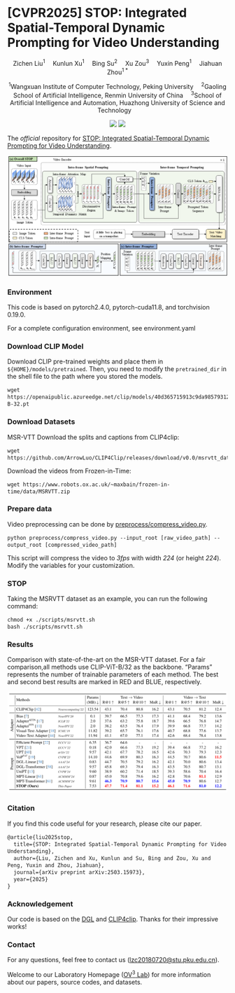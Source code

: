 # [CVPR2025] STOP: Integrated Spatial-Temporal Dynamic Prompting for Video Understanding

<div align="center">

<div>
      Zichen Liu<sup>1</sup>&emsp; Kunlun Xu<sup>1</sup>&emsp; Bing Su<sup>2</sup>&emsp; Xu Zou<sup>3</sup>&emsp; Yuxin Peng<sup>1</sup>&emsp; Jiahuan Zhou<sup>1 *</sup>
  </div>
<div>

  <sup>1</sup>Wangxuan Institute of Computer Technology, Peking University&emsp;
  <sup>2</sup>Gaoling School of Artificial Intelligence, Renmin University of China&emsp;
  <sup>3</sup>School of Artificial Intelligence and Automation, Huazhong University of Science and Technology&emsp;

</div>
</div>
<p align="center">
  <a href='https://arxiv.org/pdf/2503.15973'><img src='https://img.shields.io/badge/Arxiv-2503.15973-A42C25.svg?logo=arXiv'></a>
  <a href="https://github.com/zhoujiahuan1991/CVPR2025-STOP"><img src="https://hitscounter.dev/api/hit?url=https%3A%2F%2Fgithub.com%2Fzhoujiahuan1991%2FCVPR2025-STOP&label=STOP&icon=github&color=%233d8bfd"></a>
</p>


<!-- <div align="center">
  
# 【AAAI'2024 🔥】DGL: Dynamic Global-Local Prompt Tuning for Text-Video Retrieval
[![Conference](https://img.shields.io/badge/AAAI-2024-yellow?link=https%3A%2F%2Faaai.org%2Faaai-conference%2F
)](https://ojs.aaai.org/index.php/AAAI/article/view/28475)
[![arxiv](https://img.shields.io/badge/Arxiv-2401.10588v1-b31b1b?logo=Arxiv)](https://arxiv.org/pdf/2401.10588v1)
</div> -->

The *official* repository for  [STOP: Integrated Spatial-Temporal Dynamic Prompting for Video Understanding](https://arxiv.org/pdf/2503.15973).


![Framework](figs/Framework.png)



### Environment 
This code is based on pytorch2.4.0, pytorch-cuda11.8, and torchvision 0.19.0.

For a complete configuration environment, see environment.yaml


### Download CLIP Model
Download CLIP pre-trained weights and place them in `${HOME}/models/pretrained`. Then, you need to modify the `pretrained_dir` in the shell file to the path where you stored the models.

```
wget https://openaipublic.azureedge.net/clip/models/40d365715913c9da98579312b702a82c18be219cc2a73407c4526f58eba950af/ViT-B-32.pt
```

### Download Datasets

MSR-VTT
Download the splits and captions from CLIP4clip:
```
wget https://github.com/ArrowLuo/CLIP4Clip/releases/download/v0.0/msrvtt_data.zip
```
Download the videos from Frozen️-in-Time:
```
wget https://www.robots.ox.ac.uk/~maxbain/frozen-in-time/data/MSRVTT.zip
```


### Prepare data

Video preprocessing can be done by [preprocess/compress_video.py](preprocess/compress_video.py).
```
python preprocess/compress_video.py --input_root [raw_video_path] --output_root [compressed_video_path]
```
This script will compress the video to *3fps* with width *224* (or height *224*). Modify the variables for your customization.



### STOP
Taking the MSRVTT dataset as an example, you can run the following command:
```
chmod +x ./scripts/msrvtt.sh
bash ./scripts/msrvtt.sh
```


### Results

 Comparison with state-of-the-art on the MSR-VTT dataset. For a fair comparison,all methods use CLIP-ViT-B/32 as the backbone. “Params” represents the number of trainable parameters of each method. The best and second best results are marked in RED and BLUE, respectively.

![Results](figs/Result_1.png)


### Citation
If you find this code useful for your research, please cite our paper.
```
@article{liu2025stop,
  title={STOP: Integrated Spatial-Temporal Dynamic Prompting for Video Understanding},
  author={Liu, Zichen and Xu, Kunlun and Su, Bing and Zou, Xu and Peng, Yuxin and Zhou, Jiahuan},
  journal={arXiv preprint arXiv:2503.15973},
  year={2025}
}
```


### Acknowledgement
Our code is based on the [DGL](https://github.com/knightyxp/DGL) and [CLIP4clip](https://github.com/ArrowLuo/CLIP4Clip). Thanks for their impressive works!

### Contact
For any questions, feel free to contact us ([lzc20180720@stu.pku.edu.cn](lzc20180720@stu.pku.edu.cn)).

Welcome to our Laboratory Homepage ([OV<sup>3</sup> Lab](https://zhoujiahuan1991.github.io/)) for more information about our papers, source codes, and datasets.